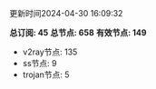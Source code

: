 更新时间2024-04-30 16:09:32

**总订阅: 45**
**总节点: 658**
**有效节点: 149**
- v2ray节点: 135
- ss节点: 9
- trojan节点: 5
